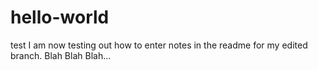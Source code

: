 # hello-world
test
I am now testing out how to enter notes in the readme for my edited branch. Blah Blah Blah...
